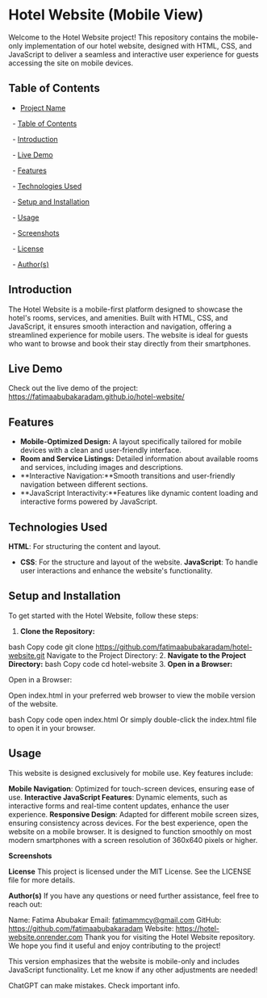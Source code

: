 
 # Hotel Website (Mobile View) 
Welcome to the Hotel Website project! This repository contains the mobile-only implementation of our hotel website, designed with HTML, CSS, and JavaScript to deliver a seamless and interactive user experience for guests accessing the site on mobile devices.

## Table of Contents

- [Project Name](#project-name)

  - [Table of Contents](#table-of-contents)

  - [Introduction](#introduction)

  - [Live Demo](#live-demo)

  - [Features](#features)

  - [Technologies Used](#technologies-used)

  - [Setup and Installation](#setup-and-installation)

  - [Usage](#usage)

  - [Screenshots](#screenshots)

  - [License](#license)

  - [Author(s)](#authors)

## Introduction
The Hotel Website is a mobile-first platform designed to showcase the hotel's rooms, services, and amenities. Built with HTML, CSS, and JavaScript, it ensures smooth interaction and navigation, offering a streamlined experience for mobile users. The website is ideal for guests who want to browse and book their stay directly from their smartphones.

## Live Demo
Check out the live demo of the project:  https://fatimaabubakaradam.github.io/hotel-website/

## Features

- **Mobile-Optimized Design:** A layout specifically tailored for mobile devices with a clean and user-friendly interface.
- **Room and Service Listings:** Detailed information about available rooms and services, including images and descriptions.
- **Interactive Navigation:**Smooth transitions and user-friendly navigation between different sections.
- **JavaScript Interactivity:**Features like dynamic content loading and interactive forms powered by JavaScript.
## Technologies Used

 **HTML**: For structuring the content and layout.
- **CSS**: For the structure and layout of the website.
**JavaScript**: To handle user interactions and enhance the website's functionality.
## Setup and Installation
To get started with the Hotel Website, follow these steps:

1. **Clone the Repository:**

bash
Copy code
git clone https://github.com/fatimaabubakaradam/hotel-website.git
Navigate to the Project Directory:
2. **Navigate to the Project Directory:**
bash
Copy code
cd hotel-website
3. **Open in a Browser:**

Open in a Browser:

Open index.html in your preferred web browser to view the mobile version of the website.

bash
Copy code
open index.html
Or simply double-click the index.html file to open it in your browser.

 ## Usage
This website is designed exclusively for mobile use. Key features include:

**Mobile Navigation**: Optimized for touch-screen devices, ensuring ease of use.
**Interactive JavaScript Features**: Dynamic elements, such as interactive forms and real-time content updates, enhance the user experience.
**Responsive Design**: Adapted for different mobile screen sizes, ensuring consistency across devices.
For the best experience, open the website on a mobile browser. It is designed to function smoothly on most modern smartphones with a screen resolution of 360x640 pixels or higher.

**Screenshots**


**License**
This project is licensed under the MIT License. See the LICENSE file for more details.

**Author(s)**
If you have any questions or need further assistance, feel free to reach out:

Name: Fatima Abubakar
Email: fatimammcy@gmail.com
GitHub: https://github.com/fatimaabubakaradam
Website: https://hotel-website.onrender.com
Thank you for visiting the Hotel Website repository. We hope you find it useful and enjoy contributing to the project!

This version emphasizes that the website is mobile-only and includes JavaScript functionality. Let me know if any other adjustments are needed!











ChatGPT can make mistakes. Check important info.

